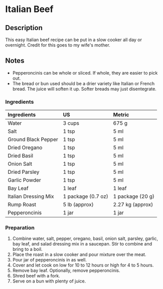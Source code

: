 # Italian Beef

## Description

This easy Italian beef recipe can be put in a slow cooker all day or overnight. Credit for this goes to my wife's mother.

## Notes

* Pepperoncinis can be whole or sliced. If whole, they are easier to pick out.
* The bread or bun used should be a drier variety like Italian or French bread. The juice will soften it up. Softer breads may just disentegrate.

### Ingredients

|Ingredients | US    |Metric |
|:-----------|:------|:------|
| Water | 3 cups | 675 g |
| Salt | 1 tsp | 5 ml |
| Ground Black Pepper | 1 tsp | 5 ml |
| Dried Oregano | 1 tsp | 5 ml |
| Dried Basil | 1 tsp | 5 ml |
| Onion Salt | 1 tsp | 5 ml |
| Dried Parsley | 1 tsp | 5 ml |
| Garlic Powder | 1 tsp | 5 ml |
| Bay Leaf | 1 leaf | 1 leaf |
| Italian Dressing Mix | 1 package (0.7 oz) | 1 package (20 g) |
| Rump Roast | 5 lb (approx) | 2.27 kg (approx) |
| Pepperoncinis | 1 jar | 1 jar |

### Preparation

1. Combine water, salt, pepper, oregano, basil, onion salt, parsley, garlic, bay leaf, and salad dressing mix in a saucepan. Stir to combine and bring to a boil.
2. Place the roast in a slow cooker and pour mixture over the meat.
3. Pour jar of pepperoncinis in as well.
4. Cover and let cook on low for 10 to 12 hours or high for 4 to 5 hours.
5. Remove bay leaf. Optionally, remove pepperoncinis.
6. Shred beef with a fork.
7. Serve on a bun with plenty of juice.
